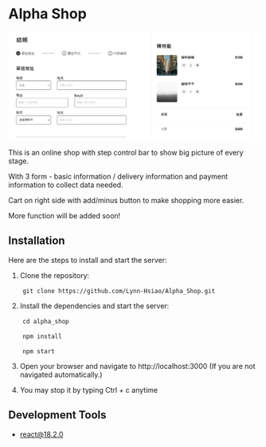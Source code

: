 # Alpha Shop

![Cover Page](https://github.com/Lynn-Hsiao/alpha-shop/blob/main/public/images/Stage1shot.png)

This is an online shop with step control bar to show big picture of every stage. 

With 3 form - basic information / delivery information and payment information to collect data needed.

Cart on right side with add/minus button to make shopping more easier.

More function will be added soon!

## Installation

Here are the steps to install and start the server:

1. Clone the repository:

```
    git clone https://github.com/Lynn-Hsiao/Alpha_Shop.git
```

2. Install the dependencies and start the server:

```
    cd alpha_shop
```

```
    npm install
```

```
    npm start
```

3. Open your browser and navigate to http://localhost:3000
   (If you are not navigated automatically.)

4. You may stop it by typing Ctrl + c anytime
   

## Development Tools

- react@18.2.0
